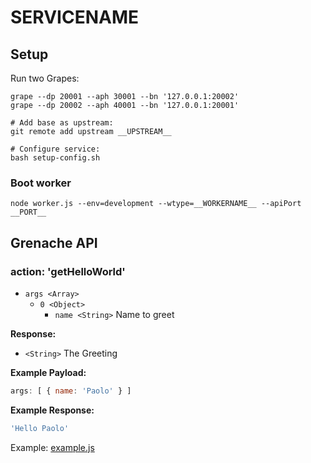# __SERVICENAME__

## Setup

Run two Grapes:

```
grape --dp 20001 --aph 30001 --bn '127.0.0.1:20002'
grape --dp 20002 --aph 40001 --bn '127.0.0.1:20001'
```

```
# Add base as upstream:
git remote add upstream __UPSTREAM__

# Configure service:
bash setup-config.sh
```


### Boot worker

```
node worker.js --env=development --wtype=__WORKERNAME__ --apiPort __PORT__
```

## Grenache API

### action: 'getHelloWorld'

  - `args <Array>`
    - `0 <Object>`
      - `name <String>` Name to greet


**Response:**

  - `<String>` The Greeting

**Example Payload:**

```js
args: [ { name: 'Paolo' } ]
```

**Example Response:**

```js
'Hello Paolo'
```

Example: [example.js](example.js)
